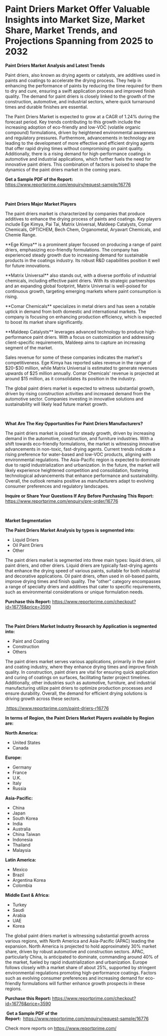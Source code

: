 <p><h1>Paint Driers Market Offer Valuable Insights into Market Size, Market Share, Market Trends, and Projections Spanning from 2025 to 2032</h1></p><p><strong>Paint Driers Market Analysis and Latest Trends</strong></p>
<p><p>Paint driers, also known as drying agents or catalysts, are additives used in paints and coatings to accelerate the drying process. They help in enhancing the performance of paints by reducing the time required for them to dry and cure, ensuring a swift application process and improved finish quality. The demand for paint driers is closely linked to the growth of the construction, automotive, and industrial sectors, where quick turnaround times and durable finishes are essential.</p><p>The Paint Driers Market is expected to grow at a CAGR of 1.24% during the forecast period. Key trends contributing to this growth include the increasing adoption of eco-friendly and low-VOC (volatile organic compound) formulations, driven by heightened environmental awareness and regulatory pressures. Furthermore, advancements in technology are leading to the development of more effective and efficient drying agents that offer rapid drying times without compromising on paint quality. Additionally, there is a rising demand for high-performance coatings in automotive and industrial applications, which further fuels the need for innovative paint driers. This combination of factors is poised to shape the dynamics of the paint driers market in the coming years.</p></p>
<p><strong>Get a Sample PDF of the Report:&nbsp;</strong> <a href="https://www.reportprime.com/enquiry/request-sample/16776?utm_campaign=3198&utm_medium=2&utm_source=Github&utm_content=ia&utm_term=18032025&utm_id=paint-driers">https://www.reportprime.com/enquiry/request-sample/16776</a></p>
<p>&nbsp;</p>
<p><strong>Paint Driers Major Market Players</strong></p>
<p><p>The paint driers market is characterized by companies that produce additives to enhance the drying process of paints and coatings. Key players include Ege Kimya, Pai Tai, Matrix Universal, Maldeep Catalysts, Comar Chemicals, OPTICHEM, Bech Chem, Organometal, Aryavart Chemicals, and Chemie Range.</p><p>**Ege Kimya** is a prominent player focused on producing a range of paint driers, emphasizing eco-friendly formulations. The company has experienced steady growth due to increasing demand for sustainable products in the coatings industry. Its robust R&D capabilities position it well for future innovations.</p><p>**Matrix Universal** also stands out, with a diverse portfolio of industrial chemicals, including effective paint driers. With its strategic partnerships and an expanding global footprint, Matrix Universal is well-poised for continuous growth, targeting emerging markets where paint consumption is rising.</p><p>**Comar Chemicals** specializes in metal driers and has seen a notable uptick in demand from both domestic and international markets. The company is focusing on enhancing production efficiency, which is expected to boost its market share significantly.</p><p>**Maldeep Catalysts** leverages advanced technology to produce high-performance paint driers. With a focus on customization and addressing client-specific requirements, Maldeep aims to capture an increasing segment of the market.</p><p>Sales revenue for some of these companies indicates the market's competitiveness. Ege Kimya has reported sales revenue in the range of $20-$30 million, while Matrix Universal is estimated to generate revenues upwards of $25 million annually. Comar Chemicals' revenue is projected at around $15 million, as it consolidates its position in the industry.</p><p>The global paint driers market is expected to witness substantial growth, driven by rising construction activities and increased demand from the automotive sector. Companies investing in innovative solutions and sustainability will likely lead future market growth.</p></p>
<p>&nbsp;</p>
<p><strong>What Are The Key Opportunities For Paint Driers Manufacturers?</strong></p>
<p><p>The paint driers market is poised for steady growth, driven by increasing demand in the automotive, construction, and furniture industries. With a shift towards eco-friendly formulations, the market is witnessing innovative advancements in non-toxic, fast-drying agents. Current trends indicate a rising preference for water-based and low-VOC products, aligning with environmental regulations. The Asia-Pacific region is expected to dominate due to rapid industrialization and urbanization. In the future, the market will likely experience heightened competition and consolidation, fostering technological advancements that enhance performance and sustainability. Overall, the outlook remains positive as manufacturers adapt to evolving consumer preferences and regulatory landscapes.</p></p>
<p><strong>Inquire or Share Your Questions If Any Before Purchasing This Report:</strong> <a href="https://www.reportprime.com/enquiry/pre-order/16776?utm_campaign=3198&utm_medium=2&utm_source=Github&utm_content=ia&utm_term=18032025&utm_id=paint-driers">https://www.reportprime.com/enquiry/pre-order/16776</a></p>
<p>&nbsp;</p>
<p><strong>Market Segmentation</strong></p>
<p><strong>The Paint Driers Market Analysis by types is segmented into:</strong></p>
<p><ul><li>Liquid Driers</li><li>Oil Paint Driers</li><li>Other</li></ul></p>
<p><p>The paint driers market is segmented into three main types: liquid driers, oil paint driers, and other driers. Liquid driers are typically fast-drying agents that enhance the drying speed of various paints, suitable for both industrial and decorative applications. Oil paint driers, often used in oil-based paints, improve drying times and finish quality. The "other" category encompasses a range of specialty driers and additives that cater to specific requirements, such as environmental considerations or unique formulation needs.</p></p>
<p><strong>Purchase this Report:&nbsp;</strong><a href="https://www.reportprime.com/checkout?id=16776&price=3590&utm_campaign=3198&utm_medium=2&utm_source=Github&utm_content=ia&utm_term=18032025&utm_id=paint-driers">https://www.reportprime.com/checkout?id=16776&price=3590</a></p>
<p>&nbsp;</p>
<p><strong>The Paint Driers Market Industry Research by Application is segmented into:</strong></p>
<p><ul><li>Paint and Coating</li><li>Construction</li><li>Others</li></ul></p>
<p><p>The paint driers market serves various applications, primarily in the paint and coating industry, where they enhance drying times and improve finish quality. In construction, paint driers are vital for ensuring quick application and curing of coatings on surfaces, facilitating faster project timelines. Additionally, other industries such as automotive, furniture, and industrial manufacturing utilize paint driers to optimize production processes and ensure durability. Overall, the demand for efficient drying solutions is driving growth across these sectors.</p></p>
<p><a href="https://www.reportprime.com/paint-driers-r16776?utm_campaign=3198&utm_medium=2&utm_source=Github&utm_content=ia&utm_term=18032025&utm_id=paint-driers">&nbsp;https://www.reportprime.com/paint-driers-r16776</a></p>
<p><strong>In terms of Region, the Paint Driers Market Players available by Region are:</strong></p>
<p>
    <p> <strong> North America: </strong>
        <ul>
            <li>United States</li>
            <li>Canada</li>
        </ul>
        </p> 
    <p> <strong> Europe: </strong>
        <ul>
            <li>Germany</li>
            <li>France</li>
            <li>U.K.</li>
            <li>Italy</li>
            <li>Russia</li>
        </ul>
        </p> 
    <p> <strong> Asia-Pacific: </strong>
        <ul>
            <li>China</li>
            <li>Japan</li>
            <li>South Korea</li>
            <li>India</li>
            <li>Australia</li>
            <li>China Taiwan</li>
            <li>Indonesia</li>
            <li>Thailand</li>
            <li>Malaysia</li>
        </ul>
        </p> 
    <p> <strong> Latin America: </strong>
        <ul>
            <li>Mexico</li>
            <li>Brazil</li>
            <li>Argentina Korea</li>
            <li>Colombia</li>
        </ul>
        </p> 
    <p> <strong> Middle East & Africa: </strong>
        <ul>
            <li>Turkey</li>
            <li>Saudi</li>
            <li>Arabia</li>
            <li>UAE</li>
            <li>Korea</li>
        </ul>
    </p>
    </p>
<p><p>The global paint driers market is witnessing substantial growth across various regions, with North America and Asia-Pacific (APAC) leading the expansion. North America is projected to hold approximately 30% market share, driven by robust automotive and construction sectors. APAC, particularly China, is anticipated to dominate, commanding around 40% of the market, fueled by rapid industrialization and urbanization. Europe follows closely with a market share of about 25%, supported by stringent environmental regulations promoting high-performance coatings. Factors such as evolving consumer preferences and increasing demand for eco-friendly formulations will further enhance growth prospects in these regions.</p></p>
<p><strong>Purchase this Report: </strong><a href="https://www.reportprime.com/checkout?id=16776&price=3590&utm_campaign=3198&utm_medium=2&utm_source=Github&utm_content=ia&utm_term=18032025&utm_id=paint-driers">https://www.reportprime.com/checkout?id=16776&price=3590</a></p>
<p>&nbsp;<strong>Get a Sample PDF of the Report:&nbsp;&nbsp;</strong><a href="https://www.reportprime.com/enquiry/request-sample/16776?utm_campaign=3198&utm_medium=2&utm_source=Github&utm_content=ia&utm_term=18032025&utm_id=paint-driers">https://www.reportprime.com/enquiry/request-sample/16776</a></p>
<p><strong></strong></p>
<p>Check more reports on <a href="https://www.reportprime.com/?utm_campaign=3198&utm_medium=2&utm_source=Github&utm_content=ia&utm_term=18032025&utm_id=paint-driers">https://www.reportprime.com/</a></p>